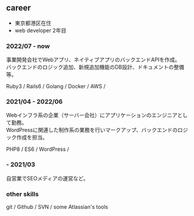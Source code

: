 ## career

- 東京都港区在住
- web developer 2年目

### 2022/07 - now

事業開発会社でWebアプリ、ネイティブアプリのバックエンドAPIを作成。  
バックエンドのロジック追加、新規追加機能のDB設計、ドキュメントの整備等。

Ruby3 / Rails6 / Golang / Docker / AWS /

### 2021/04 - 2022/06

Webインフラ系の企業（サーバー会社）にアプリケーションのエンジニアとして勤務。  
WordPressに関連した制作系の業務を行いマークアップ、バックエンドのロジック作成を担当。

PHP8 / ES6 / WordPress /

### - 2021/03

自営業でSEOメディアの運営など。  

### other skills

git / Github / SVN / some Atlassian's tools
